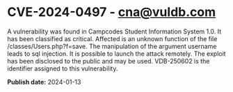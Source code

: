 # CVE-2024-0497 - cna@vuldb.com

A vulnerability was found in Campcodes Student Information System 1.0. It has been classified as critical. Affected is an unknown function of the file /classes/Users.php?f=save. The manipulation of the argument username leads to sql injection. It is possible to launch the attack remotely. The exploit has been disclosed to the public and may be used. VDB-250602 is the identifier assigned to this vulnerability.

**Publish date:** 2024-01-13

